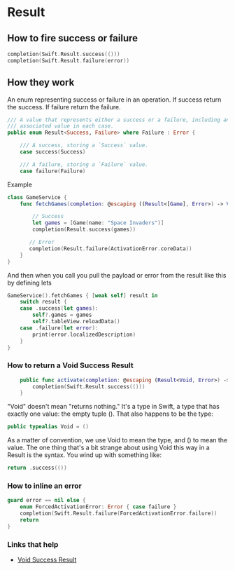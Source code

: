 # Result

## How to fire success or failure

```swift
completion(Swift.Result.success(()))
completion(Swift.Result.failure(error))
```

## How they work

An enum representing success or failure in an operation. If success return the success. If failure return the failure.

```swift
/// A value that represents either a success or a failure, including an
/// associated value in each case.
public enum Result<Success, Failure> where Failure : Error {

    /// A success, storing a `Success` value.
    case success(Success)

    /// A failure, storing a `Failure` value.
    case failure(Failure)
```

Example

```swift
class GameService {
    func fetchGames(completion: @escaping ((Result<[Game], Error>) -> Void)) {

        // Success
        let games = [Game(name: "Space Invaders")]
        completion(Result.success(games))

       // Error
       completion(Result.failure(ActivationError.coreData))
    }
}
```

And then when you call you pull the payload or error from the result like this by defining lets

```swift
GameService().fetchGames { [weak self] result in
    switch result {
    case .success(let games):
        self?.games = games
        self?.tableView.reloadData()
    case .failure(let error):
        print(error.localizedDescription)
    }
}
```

### How to return a Void Success Result

```swift
    public func activate(completion: @escaping (Result<Void, Error>) -> Void) {
        completion(Swift.Result.success(()))
    }
```

"Void" doesn't mean "returns nothing." It's a type in Swift, a type that has exactly one value: the empty tuple (). That also happens to be the type:

```swift
public typealias Void = ()
```

As a matter of convention, we use Void to mean the type, and () to mean the value. The one thing that's a bit strange about using Void this way in a Result is the syntax. You wind up with something like:

```swift
return .success(())
```

### How to inline an error

```swift
guard error == nil else {
    enum ForcedActivationError: Error { case failure }
    completion(Swift.Result.failure(ForcedActivationError.failure))
    return
}
```

### Links that help

- [Void Success Result](https://stackoverflow.com/questions/44067192/how-to-handle-void-success-case-with-result-lib-success-failure)
